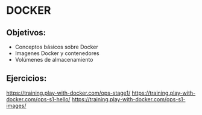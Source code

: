 # DOCKER
## Objetivos:
* Conceptos básicos sobre Docker
* Imagenes Docker y contenedores
* Volúmenes de almacenamiento

## Ejercicios:
https://training.play-with-docker.com/ops-stage1/
https://training.play-with-docker.com/ops-s1-hello/
https://training.play-with-docker.com/ops-s1-images/


